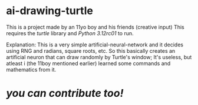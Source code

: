 # ai-drawing-turtle
This is a project made by an 11yo boy and his friends (creative input)
This requires the _turtle_ library and *Python 3.12rc01* to run.

Explanation: This is a very simple artificial-neural-network and it decides using RNG and radians, square roots, etc.
So this basically creates an artificial neuron that can draw randomly by Turtle's window;
It's useless, but atleast i (the 11boy mentioned earlier) learned some commands and mathematics from it.

# _you can contribute too!_
